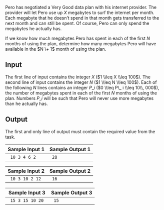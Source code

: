 
Pero has negotiated a Very Good data plan with his internet
 provider. The provider will let Pero use up $X$ megabytes to surf the internet per
 month. Each megabyte that he doesn’t spend in that month gets
 transferred to the next month and can still be spent. Of
 course, Pero can only spend the megabytes he actually has.


If we know how much megabytes Pero has spent in each of the
 first $N$ months of using
 the plan, determine how many megabytes Pero will have available
 in the $N \+ 1$ month of
 using the plan.


Input
-----


The first line of input contains the integer $X$ ($1
 \\leq X \\leq 100$). The second line of input contains the
 integer $N$ ($1 \\leq N \\leq 100$). Each of the
 following $N$ lines
 contains an integer $P\_ i$
 ($0 \\leq P\_ i \\leq 10\\,
 000$), the number of megabytes spent in each of the
 first $N$ months of using
 the plan. Numbers $P\_ i$
 will be such that Pero will never use more megabytes than he
 actually has.


Output
------


The first and only line of output must contain the required
 value from the task.




| Sample Input 1 | Sample Output 1 |
| --- | --- |
| ```  10 3 4 6 2  ``` | ```  28  ``` |




| Sample Input 2 | Sample Output 2 |
| --- | --- |
| ```  10 3 10 2 12  ``` | ```  16  ``` |




| Sample Input 3 | Sample Output 3 |
| --- | --- |
| ```  15 3 15 10 20  ``` | ```  15  ``` |


